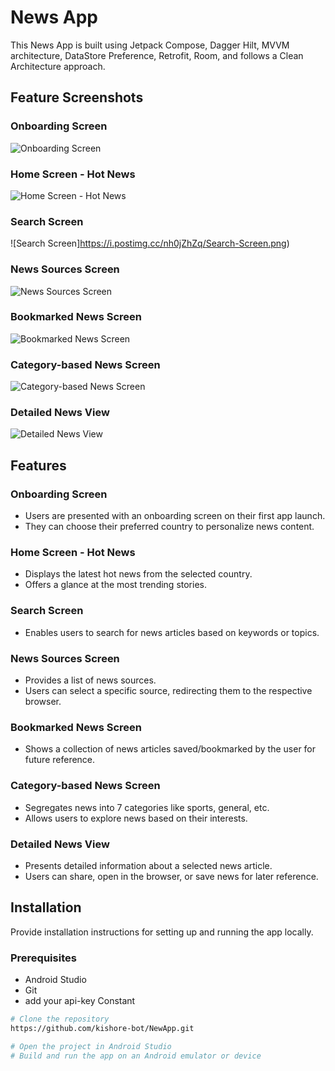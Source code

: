 # News App

This News App is built using Jetpack Compose, Dagger Hilt, MVVM architecture, DataStore Preference, Retrofit, Room, and follows a Clean Architecture approach.



## Feature Screenshots

### Onboarding Screen
![Onboarding Screen](https://i.postimg.cc/tRxxPbtH/Onboarding-Screen.png)

### Home Screen - Hot News
![Home Screen - Hot News](https://i.postimg.cc/Dz0Wz3yH/Home-Screen-Hot-News.png)

### Search Screen
![Search Screen]https://i.postimg.cc/nh0jZhZq/Search-Screen.png)

### News Sources Screen
![News Sources Screen](https://i.postimg.cc/fRwt694w/News-Sources-Screen.png)

### Bookmarked News Screen
![Bookmarked News Screen](https://i.postimg.cc/021J04cK/Bookmarked-News-Screen.png)

### Category-based News Screen
![Category-based News Screen](https://i.postimg.cc/BQ5PYCVY/Category-based-News-Screen.png)

### Detailed News View
![Detailed News View](https://i.postimg.cc/q7FNhDNR/Detailed-News-View.png)


## Features

### Onboarding Screen
- Users are presented with an onboarding screen on their first app launch.
- They can choose their preferred country to personalize news content.

### Home Screen - Hot News
- Displays the latest hot news from the selected country.
- Offers a glance at the most trending stories.

### Search Screen
- Enables users to search for news articles based on keywords or topics.

### News Sources Screen
- Provides a list of news sources.
- Users can select a specific source, redirecting them to the respective browser.

### Bookmarked News Screen
- Shows a collection of news articles saved/bookmarked by the user for future reference.

### Category-based News Screen
- Segregates news into 7 categories like sports, general, etc.
- Allows users to explore news based on their interests.

### Detailed News View
- Presents detailed information about a selected news article.
- Users can share, open in the browser, or save news for later reference.

## Installation

Provide installation instructions for setting up and running the app locally.

### Prerequisites
- Android Studio
- Git
- add your api-key Constant

```bash
# Clone the repository
https://github.com/kishore-bot/NewApp.git

# Open the project in Android Studio
# Build and run the app on an Android emulator or device

